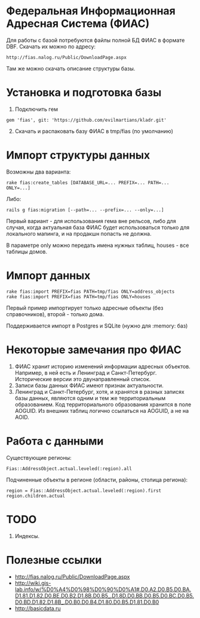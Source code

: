 # Федеральная Информационная Адресная Система (ФИАС)

Для работы с базой потребуются файлы полной БД ФИАС в формате DBF. Скачать их можно по адресу:

    http://fias.nalog.ru/Public/DownloadPage.aspx

Там же можно скачать описание структуры базы.

# Установка и подготовка базы

1. Подключить гем

```
gem 'fias', git: 'https://github.com/evilmartians/kladr.git'
```

2. Скачать и распаковать базу ФИАС в tmp/fias (по умолчанию)

# Импорт структуры данных

Возможны два варианта:

```
rake fias:create_tables [DATABASE_URL=... PREFIX=... PATH=... ONLY=...]
```

Либо:

```
rails g fias:migration [--path=... --prefix=... --only=...]
```

Первый вариант - для использования гема вне рельсов, либо для случая, когда
актуальная база ФИАС будет использоваться только для локального мапинга, и
на продакшн попасть не должна.

В параметре only можно передать имена нужных таблиц, houses - все
таблицы домов.

# Импорт данных

```
rake fias:import PREFIX=fias PATH=tmp/fias ONLY=address_objects
rake fias:import PREFIX=fias PATH=tmp/fias ONLY=houses
```

Первый пример импортирует только адресные объекты (без справочников),
второй - только дома.

Поддерживается импорт в Postgres и SQLite (нужно для :memory: баз)

# Некоторые замечания про ФИАС

1. ФИАС хранит историю изменений информации адресных объектов. Например,
в ней есть и Ленинград и Санкт-Петербург. Исторические версии это
двунаправленный список.
2. Записи базы данных ФИАС имеют признак актуальности.
3. Ленинград и Санкт-Петербург, хотя, и хранятся в разных записях базы данных,
являются одним и тем же территориальным образованием. Код территориального
образования хранится в поле AOGUID. Из внешних таблиц логично ссылаться
на AOGUID, а не на AOID.

# Работа с данными

Существующие регионы:

```
Fias::AddressObject.actual.leveled(:region).all
```

Подчиненные объекты в регионе (области, районы, столица региона):

```
region = Fias::AddressObject.actual.leveled(:region).first
region.children.actual
```

# TODO

1. Индексы.

# Полезные ссылки

* http://fias.nalog.ru/Public/DownloadPage.aspx
* http://wiki.gis-lab.info/w/%D0%A4%D0%98%D0%90%D0%A1#.D0.A2.D0.B5.D0.BA.D1.81.D1.82.D0.BE.D0.B2.D1.8B.D0.B5_.D1.8D.D0.BB.D0.B5.D0.BC.D0.B5.D0.BD.D1.82.D1.8B_.D0.B0.D0.B4.D1.80.D0.B5.D1.81.D0.B0
* http://basicdata.ru
